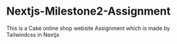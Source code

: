 # Nextjs-Milestone2-Assignment
This is a Cake online shop website Assignment which is made by Tailwindcss in Nextjs
